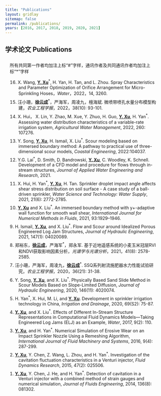 ```yaml
---
title: "Publications"
layout: gridlay
sitemap: false
permalink: /publications/
years: [2016, 2017, 2018, 2019, 2020, 2021]
---
```


<style>
ol{padding-left: 2em;}


.jumbotron{
    padding:3%;
    padding-bottom:10px;
    padding-top:10px;
    margin-top:10px;
    margin-bottom:30px;
}
ol li{
    list-style-type:decimal;
    list-style-position:inside;
    text-indent:-2em;
    padding-bottom:0.5em;
}
</style>

## 学术论文 Publications
<div class="jumbotron">
所有共同第一作者均加注上标“#”字样，通讯作者及共同通讯作者均加注上标“*”字样
<ol reversed="reversed">
        <li>
            X. Wang, <b><u>Y. Xu</u></b><sup>*</sup>, H. Yan, H. Tan, and L. Zhou. Spray Characteristics and Parameter Optimization of Orifice Arrangement for Micro-Sprinkling Hoses，<i>Water</i>，2022，14, 3260.
        </li>
        <li>
            汪小珊，<b><u>徐云成</u></b><sup>*</sup>，严海军，周凌九，檀海斌. 微喷带喷孔水量分布模型构建，<i>农业工程学报</i>，2022，38(10): 93-101.
        </li>
        <li> X. Hui， X. Lin, Y. Zhao, M. Xue, Y. Zhuo, H. Guo, <b><u>Y. Xu</u></b>, H. Yan<sup>*</sup>. Assessing water distribution characteristics of a variable-rate irrigation system, <i>Agricultural Water Management</i>, 2022, 260: 107276.
        </li>
        <li>
             Y. Song, <b><u>Y. Xu</u></b>, H. Ismail, X. Liu<sup>*</sup>. Scour modeling based on immersed boundary method: A pathway to practical use of three-dimensional scour models, <i>Coastal Engineering</i>, 2022:104037.
        </li>
        <li>
            Y.G. Lai<sup>*</sup>, D. Smith, D. Bandrowski, <b><u>Y. Xu</u></b>, C. Woodley, K. Schnell. Development of a CFD model and procedure for flows through in-stream structures, <i>Journal of Applied Water Engineering and Research</i>, 2021.
        </li>
        <li> X. Hui, H. Yan<sup>*</sup>, <b><u>Y. Xu</u></b>, H. Tan. Sprinkler droplet impact angle affects shear stress distribution on soil surface - A case study of a ball-driven sprinkler, <i>Water Science and Technology: Water Supply</i>, 2021,
                    21(6): 2772-2785.
        </li>
        <li>
            <b><u>Y. Xu</u></b> and X. Liu<sup>*</sup>. An immersed boundary method with y+-adaptive wall function for smooth wall shear, <i>International Journal for Numerical Methods in Fluids</i>, 2021, 93:1929–1946.
        </li>
        <li>
            H. Ismail, <b><u>Y. Xu</u></b>, and X. Liu<sup>*</sup>. Flow and Scour around Idealized Porous Engineered Log Jam Structures, <i>Journal of Hydraulic Engineering</i>, 2021, 147(1): 04020089.
        </li>
        <li>
            郑裕东，<b><u>徐云成</u></b>，严海军<sup>*</sup>，郑永军. 基于近地遥感系统的小麦玉米冠层RVI和NDVI获取影响因素分析，<i>光谱学与光谱分析</i>，2021，41(8): 2578-2585.
        </li>
        <li>
            汪小珊，严海军，周凌九，<b><u>徐云成</u></b><sup>*</sup>. SSQ系列射流施肥器水力性能试验研究，<i>农业工程学报</i>，2020，36(21): 31-38.
        </li>
        <li>
            Y. Song, <b><u>Y. Xu</u></b>, and X. Liu<sup>*</sup>. Physically Based Sand Slide Method in Scour Models Based on Slope-Limited Diffusion, <i>Journal of Hydraulic Engineering</i>, 2020, 146(11): 4020074.
        </li>
        <li>
             H. Yan<sup>*</sup>, X. Hui, M. Li, and <b><u>Y. Xu</u></b>. Development in sprinkler irrigation technology in China, <i>Irrigation and Drainage</i>, 2020, 69(S2): 75-87.
        </li>
        <li>
            <b><u>Y. Xu</u></b>, and X. Liu<sup>*</sup>. Effects of Different In-Stream Structure Representations in Computational Fluid Dynamics Models—Taking Engineered Log Jams (ELJ) as an Example, <i>Water</i>, 2017, 9(2): 110.
        </li>
        <li>
            <b><u>Y. Xu</u></b>, and H. Yan<sup>*</sup>. Numerical Simulation of Erosive Wear on an Impact Sprinkler Nozzle Using a Remeshing Algorithm, <i>International Journal of Fluid Machinery and Systems</i>, 2016, 9(4): 287-299.
        </li>
        <li>
            <b><u>Y. Xu</u></b>, Y. Chen, Z. Wang, L. Zhou, and H. Yan<sup>*</sup>. Investigation of the cavitation fluctuation characteristics in a Venturi injector, <i>Fluid Dynamics Research</i>, 2015, 47(2): 025506.
        </li>
        <li>
            <b><u>Y. Xu</u></b>, Y. Chen, J. He, and H. Yan<sup>*</sup>. Detection of cavitation in a Venturi injector with a combined method of strain gauges and numerical simulation, <i>Journal of Fluids Engineering</i>, 2014, 136(8): 081302.
        </li>
</ol>
</div>

